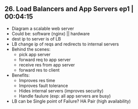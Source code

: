 ## 26. Load Balancers and App Servers ep1 | 00:04:15

- Diagram a scalable web server
- Could be: software (nginx) || hardware
- dest ip to server is of LB
- LB change ip of reqs and redirects to internal servers
- Behind the scenes:
  - pick app server
  - forward req to app server
  - receive res from app server
  - forward res to client
- Benefits:
  - Improves res time
  - Improves fault tolerance
  - Hides internal servers (improves security)
  - Handle faulure (exp: all app servers are busy)
- LB can be Single point of Failure? HA Pair (high availability)
